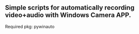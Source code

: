 ## Simple scripts for automatically recording video+audio with Windows Camera APP.
Required pkg: pywinauto
